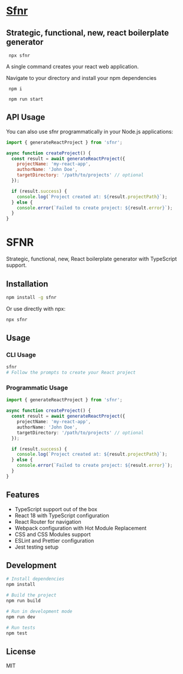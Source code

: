 # [Sfnr](https://srishti.bhuvaneshduvvuri.online)

## Strategic, functional, new, react boilerplate generator

```
 npx sfnr
```

A single command creates your react web application.

Navigate to your directory and install your npm dependencies

```
 npm i
```

```
 npm run start
```

## API Usage

You can also use sfnr programmatically in your Node.js applications:

```javascript
import { generateReactProject } from 'sfnr';

async function createProject() {
  const result = await generateReactProject({
    projectName: 'my-react-app',
    authorName: 'John Doe',
    targetDirectory: '/path/to/projects' // optional
  });

  if (result.success) {
    console.log(`Project created at: ${result.projectPath}`);
  } else {
    console.error(`Failed to create project: ${result.error}`);
  }
}
```

# SFNR

Strategic, functional, new, React boilerplate generator with TypeScript support.

## Installation

```bash
npm install -g sfnr
```

Or use directly with npx:

```bash
npx sfnr
```

## Usage

### CLI Usage

```bash
sfnr
# Follow the prompts to create your React project
```

### Programmatic Usage

```typescript
import { generateReactProject } from 'sfnr';

async function createProject() {
  const result = await generateReactProject({
    projectName: 'my-react-app',
    authorName: 'John Doe',
    targetDirectory: '/path/to/projects' // optional
  });

  if (result.success) {
    console.log(`Project created at: ${result.projectPath}`);
  } else {
    console.error(`Failed to create project: ${result.error}`);
  }
}
```

## Features

- TypeScript support out of the box
- React 18 with TypeScript configuration
- React Router for navigation
- Webpack configuration with Hot Module Replacement
- CSS and CSS Modules support
- ESLint and Prettier configuration
- Jest testing setup

## Development

```bash
# Install dependencies
npm install

# Build the project
npm run build

# Run in development mode
npm run dev

# Run tests
npm test
```

## License

MIT
